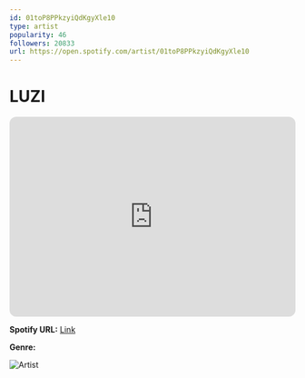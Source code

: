 ```yaml
---
id: 01toP8PPkzyiQdKgyXle10
type: artist
popularity: 46
followers: 20833
url: https://open.spotify.com/artist/01toP8PPkzyiQdKgyXle10
---
```

# LUZI

<iframe style="border-radius:12px" src="https://open.spotify.com/embed/artist/01toP8PPkzyiQdKgyXle10" width="100%" height="352" frameBorder="0" allowfullscreen="" allow="autoplay; clipboard-write; encrypted-media; fullscreen; picture-in-picture" loading="lazy"></iframe>

**Spotify URL:** [Link](https://open.spotify.com/artist/01toP8PPkzyiQdKgyXle10)

**Genre:** 

![Artist](https://i.scdn.co/image/ab6761610000e5eb4aac7ad89caa58c5e5e643e3)
